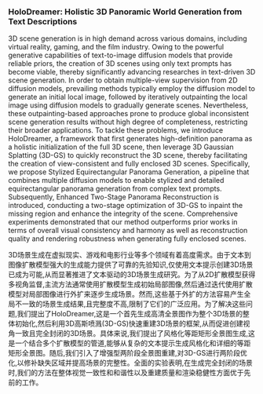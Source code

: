 ### HoloDreamer: Holistic 3D Panoramic World Generation from Text Descriptions

3D scene generation is in high demand across various domains, including virtual reality, gaming, and the film industry. Owing to the powerful generative capabilities of text-to-image diffusion models that provide reliable priors, the creation of 3D scenes using only text prompts has become viable, thereby significantly advancing researches in text-driven 3D scene generation. In order to obtain multiple-view supervision from 2D diffusion models, prevailing methods typically employ the diffusion model to generate an initial local image, followed by iteratively outpainting the local image using diffusion models to gradually generate scenes. Nevertheless, these outpainting-based approaches prone to produce global inconsistent scene generation results without high degree of completeness, restricting their broader applications. To tackle these problems, we introduce HoloDreamer, a framework that first generates high-definition panorama as a holistic initialization of the full 3D scene, then leverage 3D Gaussian Splatting (3D-GS) to quickly reconstruct the 3D scene, thereby facilitating the creation of view-consistent and fully enclosed 3D scenes. Specifically, we propose Stylized Equirectangular Panorama Generation, a pipeline that combines multiple diffusion models to enable stylized and detailed equirectangular panorama generation from complex text prompts. Subsequently, Enhanced Two-Stage Panorama Reconstruction is introduced, conducting a two-stage optimization of 3D-GS to inpaint the missing region and enhance the integrity of the scene. Comprehensive experiments demonstrated that our method outperforms prior works in terms of overall visual consistency and harmony as well as reconstruction quality and rendering robustness when generating fully enclosed scenes.

3D场景生成在虚拟现实、游戏和电影行业等多个领域有着高度需求。由于文本到图像扩散模型强大的生成能力提供了可靠的先验知识,仅使用文本提示创建3D场景已成为可能,从而显著推进了文本驱动的3D场景生成研究。为了从2D扩散模型获得多视角监督,主流方法通常使用扩散模型生成初始局部图像,然后通过迭代使用扩散模型对局部图像进行外扩来逐步生成场景。然而,这些基于外扩的方法容易产生全局不一致的场景生成结果,且完整度不高,限制了它们的广泛应用。为了解决这些问题,我们提出了HoloDreamer,这是一个首先生成高清全景图作为整个3D场景的整体初始化,然后利用3D高斯喷溅(3D-GS)快速重建3D场景的框架,从而促进创建视角一致且完全封闭的3D场景。具体来说,我们提出了风格化等距矩形全景图生成,这是一个结合多个扩散模型的管道,能够从复杂的文本提示生成风格化和详细的等距矩形全景图。随后,我们引入了增强型两阶段全景图重建,对3D-GS进行两阶段优化,以修补缺失区域并提高场景的完整性。全面的实验表明,在生成完全封闭的场景时,我们的方法在整体视觉一致性和和谐性以及重建质量和渲染稳健性方面优于先前的工作。
